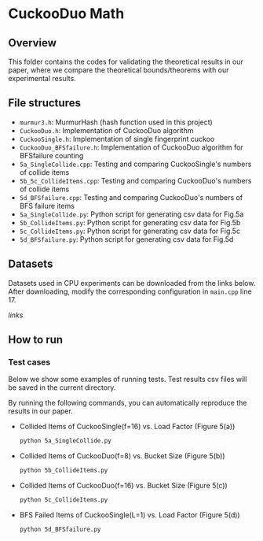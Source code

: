 # CuckooDuo Math

## Overview

This folder contains the codes for validating the theoretical results in our paper, where we compare the theoretical bounds/theorems with our experimental results. 

## File structures

* `murmur3.h`: MurmurHash (hash function used in this project)
* `CuckooDuo.h`: Implementation of CuckooDuo algorithm
* `CuckooSingle.h`: Implementation of single fingerprint cuckoo
* `CuckooDuo_BFSfailure.h`: Implementation of CuckooDuo algorithm for BFSfailure counting
* `5a_SingleCollide.cpp`: Testing and comparing CuckooSingle's numbers of collide items 
* `5b_5c_CollideItems.cpp`: Testing and comparing CuckooDuo's numbers of collide items
* `5d_BFSfailure.cpp`: Testing and comparing CuckooDuo's numbers of BFS failure items
* `5a_SingleCollide.py`: Python script for generating csv data for Fig.5a
* `5b_CollideItems.py`: Python script for generating csv data for Fig.5b
* `5c_CollideItems.py`: Python script for generating csv data for Fig.5c
* `5d_BFSfailure.py`: Python script for generating csv data for Fig.5d


## Datasets

Datasets used in CPU experiments can be downloaded from the links below. After downloading, modify the corresponding configuration in `main.cpp` line 17.

*links*


## How to run

### Test cases

Below we show some examples of running tests. Test results csv files will be saved in the current directory.

By running the following commands, you can automatically reproduce the results in our paper. 

* Collided Items of CuckooSingle(f=16) vs. Load Factor (Figure 5(a))

  ```bash
  python 5a_SingleCollide.py
  ```


* Collided Items of CuckooDuo(f=8) vs. Bucket Size (Figure 5(b))

  ```bash
  python 5b_CollideItems.py
  ```


* Collided Items of CuckooDuo(f=16) vs. Bucket Size (Figure 5(c))

  ```bash
  python 5c_CollideItems.py
  ```


* BFS Failed Items of CuckooSingle(L=1) vs. Load Factor (Figure 5(d))

  ```bash
  python 5d_BFSfailure.py
  ```